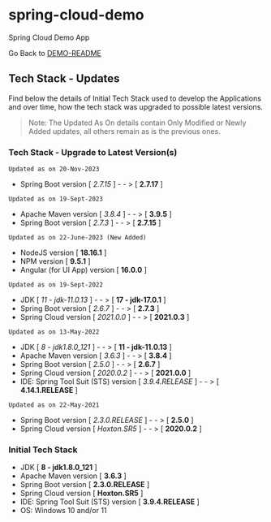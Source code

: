 # spring-cloud-demo
Spring Cloud Demo App

Go Back to [DEMO-README](../README.md)

## Tech Stack - Updates
Find below the details of Initial Tech Stack used to develop the Applications and over time, how the tech stack was upgraded to possible latest versions.

> Note: The Updated As On details contain Only Modified or Newly Added updates, all others remain as is the previous ones.

### Tech Stack - Upgrade to Latest Version(s)

```Updated as on 20-Nov-2023```
 - Spring Boot version [ *2.7.15* ] - - > [ **2.7.17** ]


```Updated as on 19-Sept-2023```
 - Apache Maven version [ *3.8.4* ] - - > [ **3.9.5** ]
 - Spring Boot version [ *2.7.3* ] - - > [ **2.7.15** ]


```Updated as on 22-June-2023 (New Added)```
 - NodeJS version [ **18.16.1** ]
 - NPM version [ **9.5.1** ]
 - Angular (for UI App) version [ **16.0.0** ]


```Updated as on 19-Sept-2022```
 - JDK [ *11 - jdk-11.0.13* ] - - > [ **17 - jdk-17.0.1** ]
 - Spring Boot version [ *2.6.7* ] - - > [ **2.7.3** ]
 - Spring Cloud version [ *2021.0.0* ] - - > [ **2021.0.3** ]


```Updated as on 13-May-2022```
 - JDK [ *8 - jdk1.8.0_121* ] - - > [ **11 - jdk-11.0.13** ]
 - Apache Maven version [ *3.6.3* ] - - > [ **3.8.4** ]
 - Spring Boot version [ *2.5.0* ] - - > [ **2.6.7** ]
 - Spring Cloud version [ *2020.0.2* ] - - > [ **2021.0.0** ]
 - IDE: Spring Tool Suit (STS) version [ *3.9.4.RELEASE* ] - - > [ **4.14.1.RELEASE** ]


```Updated as on 22-May-2021```
 - Spring Boot version [ *2.3.0.RELEASE* ] - - > [ **2.5.0** ]
 - Spring Cloud version [ *Hoxton.SR5* ] - - > [ **2020.0.2** ]


### Initial Tech Stack
 - JDK [ **8 - jdk1.8.0_121** ]
 - Apache Maven version [ **3.6.3** ]
 - Spring Boot version [ **2.3.0.RELEASE** ]
 - Spring Cloud version [ **Hoxton.SR5** ]
 - IDE: Spring Tool Suit (STS) version [ **3.9.4.RELEASE** ]
 - OS: Windows 10 and/or 11